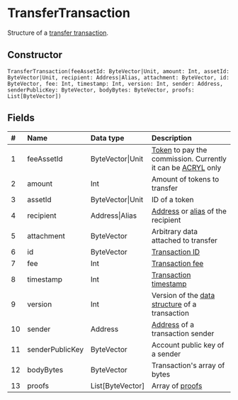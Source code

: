 # TransferTransaction

Structure of a [transfer transaction](/blockchain/transaction-type/transfer-transaction.md).

## Constructor

``` ride
TransferTransaction(feeAssetId: ByteVector|Unit, amount: Int, assetId: ByteVector|Unit, recipient: Address|Alias, attachment: ByteVector, id: ByteVector, fee: Int, timestamp: Int, version: Int, sender: Address, senderPublicKey: ByteVector, bodyBytes: ByteVector, proofs: List[ByteVector])
```

## Fields

| # | Name | Data type | Description |
| :--- | :--- | :--- | :--- |
| 1 | feeAssetId | ByteVector&#124;Unit | [Token](/blockchain/token.md) to pay the commission. Currently it can be [ACRYL](/blockchain/token/acryl.md) only |
| 2 | amount | Int | Amount of tokens to transfer |
| 3 | assetId | ByteVector&#124;Unit | ID of a token |
| 4 | recipient | Address&#124;Alias | [Address](/blockchain/address.md) or [alias](/blockchain/alias.md) of the recipient |
| 5 | attachment | ByteVector | Arbitrary data attached to transfer |
| 6 | id | ByteVector | [Transaction ID](/blockchain/transaction/transaction-id.md) |
| 7 | fee | Int | [Transaction fee](/blockchain/transaction-fee.md) |
| 8 | timestamp | Int | [Transaction timestamp](/blockchain/transaction/transaction-timestamp.md) |
| 9 | version | Int | Version of the [data structure](/blockchain/binary-format/transaction-binary-format.md) of a transaction |
| 10 | sender | Address | [Address](/blockchain/address.md) of a transaction sender |
| 11 | senderPublicKey | ByteVector | Account public key of a sender |
| 12 | bodyBytes | ByteVector | Transaction's array of bytes |
| 13 | proofs | List[ByteVector] | Array of [proofs](/blockchain/transaction-proof.md) |
